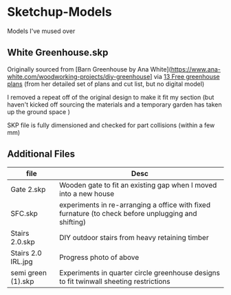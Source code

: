 # Sketchup-Models
Models I've mused over

## White Greenhouse.skp

Originally sourced from [Barn Greenhouse by Ana White](https://www.ana-white.com/woodworking-projects/diy-greenhouse]  via [13 Free greenhouse plans](https://www.thespruce.com/free-greenhouse-plans-1357126) (from her detailed set of plans and cut list, but no digital model) 

I removed a repeat off of the original design to make it fit my section (but haven't kicked off sourcing the materials and a temporary garden has taken up the ground space ) 

SKP file is fully dimensioned and checked for part collisions (within a few mm)

## Additional Files ##

file | Desc 
----|----
Gate 2.skp	| Wooden gate to fit an existing gap when I moved into a new house
SFC.skp     | experiments in re-arranging a office with fixed furnature (to check before unplugging and shifting)
Stairs 2.0.skp | DIY outdoor stairs from heavy retaining timber
Stairs 2.0 IRL.jpg | Progress photo of above 
semi green (1).skp | Experiments in quarter circle greenhouse designs to fit twinwall sheeting restrictions

